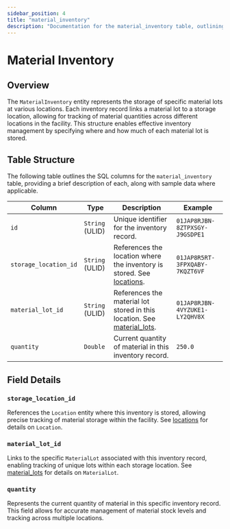 ```yaml
---
sidebar_position: 4
title: "material_inventory"
description: "Documentation for the material_inventory table, outlining its columns and structure."
---
```


# Material Inventory

## Overview

The `MaterialInventory` entity represents the storage of specific material lots at various locations. Each inventory
record links a material lot to a storage location, allowing for tracking of material quantities across different
locations in the facility. This structure enables effective inventory management by specifying where and how much of
each material lot is stored.

## Table Structure

The following table outlines the SQL columns for the `material_inventory` table, providing a brief description of each,
along with sample data where applicable.

| Column                | Type            | Description                                                                                             | Example                        |
|-----------------------|-----------------|---------------------------------------------------------------------------------------------------------|--------------------------------|
| `id`                  | `String` (ULID) | Unique identifier for the inventory record.                                                             | `01JAP8RJBN-8ZTPXSGY-J9GSDPE1` |
| `storage_location_id` | `String` (ULID) | References the location where the inventory is stored. See [locations](../location-model/location). | `01JAP8R5RT-3FPXQABY-7KQZT6VF` |
| `material_lot_id`     | `String` (ULID) | References the material lot stored in this location. See [material_lots](material-lot).             | `01JAP8RJBN-4VYZUKE1-LY2QHV8X` |
| `quantity`            | `Double`        | Current quantity of material in this inventory record.                                                  | `250.0`                        |

## Field Details

### `storage_location_id`

References the `Location` entity where this inventory is stored, allowing precise tracking of material storage within
the facility.
See [locations](../location-model/location) for details on `Location`.

### `material_lot_id`

Links to the specific `MaterialLot` associated with this inventory record, enabling tracking of unique lots within each
storage location.
See [material_lots](material-lot) for details on `MaterialLot`.

### `quantity`

Represents the current quantity of material in this specific inventory record. This field allows for accurate management
of material stock levels and tracking across multiple locations.